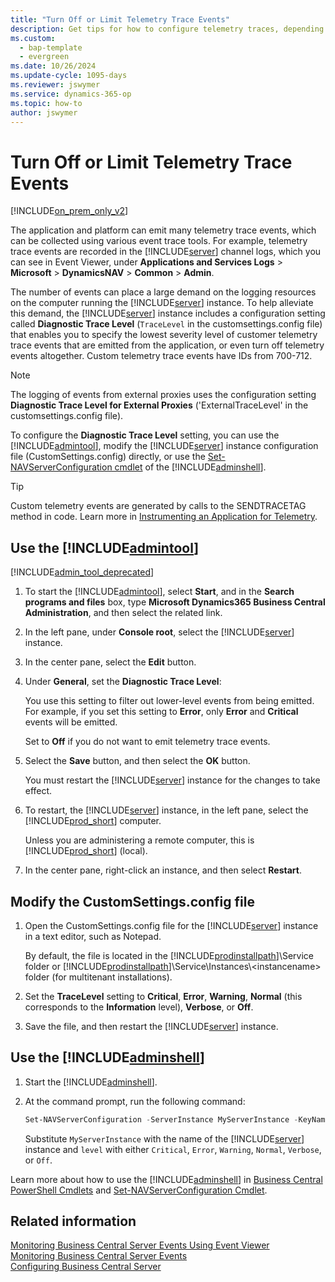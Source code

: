 ```yaml
---
title: "Turn Off or Limit Telemetry Trace Events"
description: Get tips for how to configure telemetry traces, depending on what you want to measure.
ms.custom:
  - bap-template
  - evergreen
ms.date: 10/26/2024
ms.update-cycle: 1095-days
ms.reviewer: jswymer
ms.service: dynamics-365-op
ms.topic: how-to
author: jswymer
---
```

# Turn Off or Limit Telemetry Trace Events

[!INCLUDE[on_prem_only_v2](../developer/includes/on_prem_only_v2.md)]

The application and platform can emit many telemetry trace events, which can be collected using various event trace tools. For example, telemetry trace events are recorded in the [!INCLUDE[server](../developer/includes/server.md)] channel logs, which you can see in Event Viewer, under **Applications and Services Logs** > **Microsoft** > **DynamicsNAV** > **Common** > **Admin**. 

The number of events can place a large demand on the logging resources on the computer running the [!INCLUDE[server](../developer/includes/server.md)] instance. To help alleviate this demand, the [!INCLUDE[server](../developer/includes/server.md)] instance includes a configuration setting called **Diagnostic Trace Level** (`TraceLevel` in the customsettings.config file) that enables you to specify the lowest severity level of customer telemetry trace events that are emitted from the application, or even turn off telemetry events altogether. Custom telemetry trace events have IDs from  700-712. 

> [!NOTE]
> The logging of events from external proxies uses the configuration setting **Diagnostic Trace Level for External Proxies** ('ExternalTraceLevel' in the customsettings.config file). 


To configure the **Diagnostic Trace Level** setting, you can use the [!INCLUDE[admintool](../developer/includes/admintool.md)], modify the [!INCLUDE[server](../developer/includes/server.md)] instance configuration file \(CustomSettings.config\) directly, or use the [Set-NAVServerConfiguration cmdlet](/powershell/module/microsoft.dynamics.nav.management/Set-NAVServerConfiguration) of the [!INCLUDE[adminshell](../developer/includes/adminshell.md)].

>[!TIP]
>Custom telemetry events are generated by calls to the SENDTRACETAG method in code. Learn more in [Instrumenting an Application for Telemetry](../developer/devenv-instrument-application-for-telemetry.md).

## Use the [!INCLUDE[admintool](../developer/includes/admintool.md)]

[!INCLUDE[admin_tool_deprecated](../developer/includes/admin_tool_deprecated.md)]
  
1. To start the [!INCLUDE[admintool](../developer/includes/admintool.md)], select **Start**, and in the **Search programs and files** box, type **Microsoft Dynamics365 Business Central Administration**, and then select the related link.  
  
2. In the left pane, under **Console root**, select the [!INCLUDE[server](../developer/includes/server.md)] instance.  
  
3. In the center pane, select the **Edit** button.  
  
4. Under **General**, set the **Diagnostic Trace Level**: 

   You use this setting to filter out lower-level events from being emitted. For example, if you set this setting to **Error**, only **Error** and **Critical** events will be emitted.

   Set to **Off** if you do not want to emit telemetry trace events.

5. Select the **Save** button, and then select the **OK** button.  
  
   You must restart the [!INCLUDE[server](../developer/includes/server.md)] instance for the changes to take effect.  
  
6. To restart, the [!INCLUDE[server](../developer/includes/server.md)] instance, in the left pane, select the [!INCLUDE[prod_short](../developer/includes/prod_short.md)] computer.  
  
   Unless you are administering a remote computer, this is [!INCLUDE[prod_short](../developer/includes/prod_short.md)] \(local\).  
  
7. In the center pane, right-click an instance, and then select **Restart**.  
  
## Modify the CustomSettings.config file  
  
1. Open the CustomSettings.config file for the [!INCLUDE[server](../developer/includes/server.md)] instance in a text editor, such as Notepad.  
  
   By default, the file is located in the [!INCLUDE[prodinstallpath](../developer/includes/prodinstallpath.md)]\\Service folder or [!INCLUDE[prodinstallpath](../developer/includes/prodinstallpath.md)]\\Service\\Instances\\\<instancename> folder \(for multitenant installations\).  
  
2. Set the **TraceLevel** setting to **Critical**, **Error**, **Warning**, **Normal** (this corresponds to the **Information** level), **Verbose**, or **Off**.  
  
3. Save the file, and then restart the [!INCLUDE[server](../developer/includes/server.md)] instance.  

## Use the [!INCLUDE[adminshell](../developer/includes/adminshell.md)]

1. Start the [!INCLUDE[adminshell](../developer/includes/adminshell.md)].
2. At the command prompt, run the following command:

   ```powershell  
   Set-NAVServerConfiguration -ServerInstance MyServerInstance -KeyName TraceLevel -KeyValue level -ApplyTo All
   ```

   Substitute `MyServerInstance` with the name of the [!INCLUDE[server](../developer/includes/server.md)] instance and `level` with either `Critical`, `Error`, `Warning`, `Normal`, `Verbose`, or `Off`.

Learn more about how to use the [!INCLUDE[adminshell](../developer/includes/adminshell.md)] in [Business Central PowerShell Cmdlets](/powershell/business-central/overview) and [Set-NAVServerConfiguration Cmdlet](/powershell/module/microsoft.dynamics.nav.management/set-navserverconfiguration).

## Related information

[Monitoring Business Central Server Events Using Event Viewer](monitor-server-events-windows-event-log.md)  
[Monitoring Business Central Server Events](monitor-server-events.md)  
[Configuring Business Central Server](configure-server-instance.md#general-settings)  

